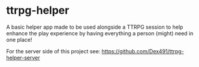 # ttrpg-helper
A basic helper app made to be used alongside a TTRPG session to help enhance the play experience by having everything a person (might) need in one place!

For the server side of this project see: https://github.com/Dex491/ttrpg-helper-server
